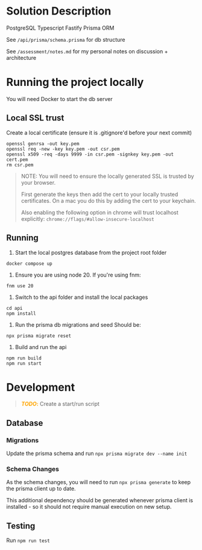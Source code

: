 # Solution Description
PostgreSQL
Typescript
Fastify
Prisma ORM

See ```/api/prisma/schema.prisma``` for db structure

See ```/assessment/notes.md``` for my personal notes on discussion + architecture


# Running the project locally
You will need Docker to start the db server

## Local SSL trust
Create a local certificate (ensure it is .gitignore'd before your next commit)
```
openssl genrsa -out key.pem   
openssl req -new -key key.pem -out csr.pem
openssl x509 -req -days 9999 -in csr.pem -signkey key.pem -out cert.pem
rm csr.pem 
```
> NOTE: You will need to ensure the locally generated SSL is trusted by your browser.
>
> First generate the keys then add the cert to your locally trusted certificates.
> On a mac you do this by adding the cert to your keychain.
> 
> Also enabling the following option in chrome will trust localhost explicitly:
> ```chrome://flags/#allow-insecure-localhost```

## Running
1. Start the local postgres database from the project root folder
```
docker compose up
```

1. Ensure you are using node 20. If you're using fnm: 
```
fnm use 20
```

1. Switch to the api folder and install the local packages
```
cd api
npm install
```

1. Run the prisma db migrations and seed
Should be:
```
npx prisma migrate reset
```

1. Build and run the api
```
npm run build
npm run start
```


# Development

> <span style="color:orange">**_TODO_:**</span> Create a start/run script

## Database

### Migrations
Update the prisma schema and run 
```npx prisma migrate dev --name init```

### Schema Changes
As the schema changes, you will need to run ```npx prisma generate``` to keep the prisma client up to date.

This additional dependency should be generated whenever prisma client is installed - so it should not require manual execution on new setup.

## Testing
Run ```npm run test```